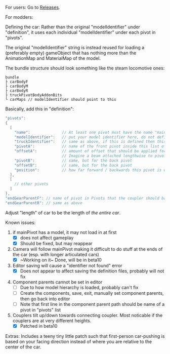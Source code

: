 For users: Go to [Releases](https://github.com/SilviaS152002/ArticulatedCarFramework/releases).

For modders:

Defining the car:
Rather than the original "modelIdentifier" under "definition", it uses each individual "modelIdentifier" under each pivot in "pivots".

The original "modelIdentifier" string is instead reused for loading a (preferably empty) gameObject that has nothing more than the AnimationMap and MaterialMap of the model.

The bundle structure should look something like the steam locomotive ones:
```
bundle
├ carBodyF
├ carBodyM
├ carBodyR
├ truckPivotBodyAddonBits
└ carMaps // modelIdentifier should point to this 
```

Basically, add this in "definition":

```C#
"pivots":
{
  [
    "name":              // At least one pivot must have the name "mainPivot", preferably in the center
    "modelIdentifier":   // put your model identifier here, do not define / leave blank / null for no model
    "truckIdentifier":   // same as above, if this is defined then this pivot will be treated as a truck
    "pivotA":            // name of the front pivot inside this list of pivots that the current pivot should base their position on. Do not define / leave blank / null if you have defined a truck
    "offsetA":           // amount of offset that should be applied forwards / backwards with respect to pivotA
                         // Imagine a beam attached lengthwise to pivotA and this is how far forward/backward from the center of pivotA you attach the pivot point onto this beam
    "pivotB":            // same, but for the back pivot
    "offsetB":           // same, but for the back pivot
    "position":          // how far forward / backwards this pivot is with respect to the "center" of the car
  ],
  [
    // other pivots
  ]
},
"endGearParentF": // name of pivot in Pivots that the coupler should base its movement around
"endGearParentR": // same as above
```

Adjust "length" of car to be the length of *the entire car*.

Known issues:
1. if mainPivot has a model, it may not load in at first
   - [x] does not affect gameplay
   - [x] Should be fixed, but may reappear
2. Camera will follow mainPivot making it difficult to do stuff at the ends of the car (esp. with longer articulated cars)
   - [x] ~Working on it~ Done, will be in beta10
3. Editor saving will cause a "identifier not found" error
   - [x] Does not appear to affect saving the definition files, probably will not fix
4. Component parents cannot be set in editor
   - [ ] Due to how model hierarchy is loaded, probably can't fix
   - [ ] Create the components, save, exit, manually set component parents, then go back into editor
   - [ ] Note that first line in the component parent path should be name of a pivot in "pivots" list
5. Couplers tilt up/down towards connecting coupler. Most noticable if the couplers are at very different heights.
   - [x] Patched in beta10

Extras:
Includes a teeny tiny little patch such that first-person car-pushing is based on your facing direction instead of where you are relative to the center of the car.
